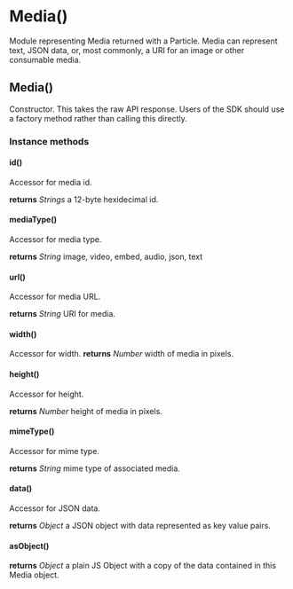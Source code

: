 # Media()
Module representing Media returned with a Particle. Media can
represent text, JSON data, or, most commonly, a URI for an image or
other consumable media.
## Media()

Constructor. This takes the raw API response. Users of the SDK
should use a factory method rather than calling this directly.
### Instance methods
#### id()
Accessor for media id.

**returns** *Strings* a 12-byte hexidecimal id.
#### mediaType()
Accessor for media type.

**returns** *String* image, video, embed, audio, json, text
#### url()
Accessor for media URL.

**returns** *String* URI for media.
#### width()
Accessor for width.
**returns** *Number* width of media in pixels.
#### height()
Accessor for height.

**returns** *Number* height of media in pixels.
#### mimeType()
Accessor for mime type.

**returns** *String* mime type of associated media.
#### data()
Accessor for JSON data.

**returns** *Object* a JSON object with data represented as key
value pairs.
#### asObject()

**returns** *Object* a plain JS Object with a copy of the data
contained in this Media object.
